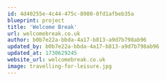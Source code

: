 ```yaml
---
id: 4d40255e-4c44-475c-8900-8fd1afbeb35a
blueprint: project
title: 'Welcome Break'
url: welcomebreak.co.uk
author: b0b7e22a-bbda-4a17-b813-a9d7b798ab96
updated_by: b0b7e22a-bbda-4a17-b813-a9d7b798ab96
updated_at: 1730629245
website_url: welcomebreak.co.uk
image: travelling-for-leisure.jpg
---
```

